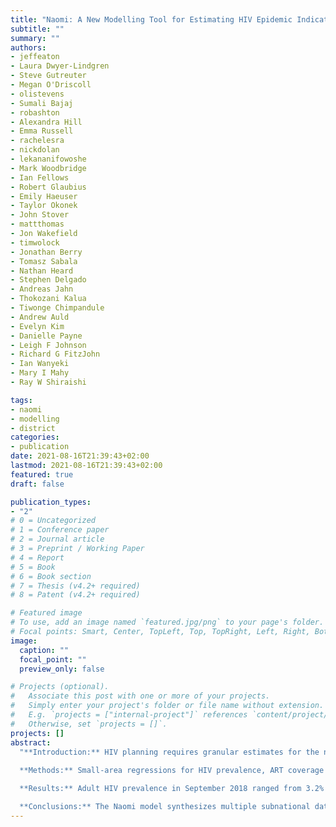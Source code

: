 ```yaml
---
title: "Naomi: A New Modelling Tool for Estimating HIV Epidemic Indicators at the District Level in Sub-Saharan Africa"
subtitle: ""
summary: ""
authors:
- jeffeaton
- Laura Dwyer-Lindgren
- Steve Gutreuter
- Megan O'Driscoll
- olistevens
- Sumali Bajaj
- robashton
- Alexandra Hill
- Emma Russell
- rachelesra
- nickdolan
- lekananifowoshe
- Mark Woodbridge
- Ian Fellows
- Robert Glaubius
- Emily Haeuser
- Taylor Okonek
- John Stover
- mattthomas
- Jon Wakefield
- timwolock
- Jonathan Berry
- Tomasz Sabala
- Nathan Heard
- Stephen Delgado
- Andreas Jahn
- Thokozani Kalua
- Tiwonge Chimpandule
- Andrew Auld
- Evelyn Kim
- Danielle Payne
- Leigh F Johnson
- Richard G FitzJohn
- Ian Wanyeki
- Mary I Mahy
- Ray W Shiraishi

tags:
- naomi
- modelling
- district
categories:
- publication
date: 2021-08-16T21:39:43+02:00
lastmod: 2021-08-16T21:39:43+02:00
featured: true
draft: false

publication_types:
- "2" 
# 0 = Uncategorized
# 1 = Conference paper
# 2 = Journal article
# 3 = Preprint / Working Paper
# 4 = Report
# 5 = Book
# 6 = Book section
# 7 = Thesis (v4.2+ required)
# 8 = Patent (v4.2+ required)

# Featured image
# To use, add an image named `featured.jpg/png` to your page's folder.
# Focal points: Smart, Center, TopLeft, Top, TopRight, Left, Right, BottomLeft, Bottom, BottomRight.
image:
  caption: ""
  focal_point: ""
  preview_only: false

# Projects (optional).
#   Associate this post with one or more of your projects.
#   Simply enter your project's folder or file name without extension.
#   E.g. `projects = ["internal-project"]` references `content/project/deep-learning/index.md`.
#   Otherwise, set `projects = []`.
projects: []
abstract:
  "**Introduction:** HIV planning requires granular estimates for the number of people living with HIV (PLHIV), antiretroviral treatment (ART) coverage and unmet need, and new HIV infections by district, or equivalent subnational administrative level. We developed a Bayesian small-area estimation model, called Naomi, to estimate these quantities stratified by subnational administrative units, sex, and five-year age groups.\n  
  
  **Methods:** Small-area regressions for HIV prevalence, ART coverage and HIV incidence were jointly calibrated using subnational household survey data on all three indicators, routine antenatal service delivery data on HIV prevalence and ART coverage among pregnant women, and service delivery data on the number of PLHIV receiving ART. Incidence was modelled by district-level HIV prevalence and ART coverage. Model outputs of counts and rates for each indicator were aggregated to multiple geographic and demographic stratifications of interest. The model was estimated in an empirical Bayes framework, furnishing probabilistic uncertainty ranges for all output indicators. Example results were presented using data from Malawi during 2016-2018.\n

  **Results:** Adult HIV prevalence in September 2018 ranged from 3.2% to 17.1% across Malawi's districts and was higher in southern districts and in metropolitan areas. ART coverage was more homogenous, ranging from 75% to 82%. The largest number of PLHIV was among ages 35 to 39 for both women and men, while the most untreated PLHIV were among ages 25 to 29 for women and 30 to 34 for men. Relative uncertainty was larger for the untreated PLHIV than the number on ART or total PLHIV. Among clients receiving ART at facilities in Lilongwe city, an estimated 71% (95% CI, 61% to 79%) resided in Lilongwe city, 20% (14% to 27%) in Lilongwe district outside the metropolis, and 9% (6% to 12%) in neighbouring Dowa district. Thirty-eight percent (26% to 50%) of Lilongwe rural residents and 39% (27% to 50%) of Dowa residents received treatment at facilities in Lilongwe city.\n

  **Conclusions:** The Naomi model synthesizes multiple subnational data sources to furnish estimates of key indicators for HIV programme planning, resource allocation, and target setting. Further model development to meet evolving HIV policy priorities and programme need should be accompanied by continued strengthening and understanding of routine health system data."
---
```

